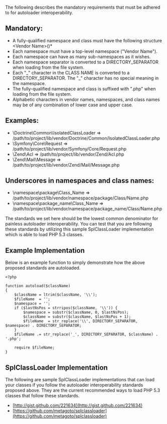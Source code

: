The following describes the mandatory requirements that must be adhered
to for autoloader interoperability.

## Mandatory:
* A fully-qualified namespace and class must have the following
  structure \<Vendor Name>\(<Namespace>\)*<Class Name>
* Each namespace must have a top-level namespace ("Vendor Name").
* Each namespace can have as many sub-namespaces as it wishes.
* Each namespace separator is converted to a DIRECTORY_SEPARATOR when
  loading from the file system.
* Each "\_" character in the CLASS NAME is converted to a 
  DIRECTORY_SEPARATOR. The "\_" character has no special meaning in the 
  namespace.
* The fully-qualified namespace and class is suffixed with ".php" when
  loading from the file system.
* Alphabetic characters in vendor names, namespaces, and class names may
  be of any combination of lower case and upper case.

## Examples:
* \Doctrine\Common\IsolatedClassLoader => /path/to/project/lib/vendor/Doctrine/Common/IsolatedClassLoader.php
* \Symfony\Core\Request => /path/to/project/lib/vendor/Symfony/Core/Request.php
* \Zend\Acl => /path/to/project/lib/vendor/Zend/Acl.php
* \Zend\Mail\Message => /path/to/project/lib/vendor/Zend/Mail/Message.php

## Underscores in namespaces and class names:
* \namespace\package\Class_Name => /path/to/project/lib/vendor/namespace/package/Class/Name.php
* \namespace\package_name\Class_Name => /path/to/project/lib/vendor/namespace/package_name/Class/Name.php

The standards we set here should be the lowest common denominator for
painless autoloader interoperability. You can test that you are
following these standards by utilizing this sample SplClassLoader
implementation which is able to load PHP 5.3 classes.

## Example Implementation

Below is an example function to simply demonstrate how the above
proposed standards are autoloaded.

    <?php
    
    function autoload($className)
    {
        $className = ltrim($className, '\\');
        $fileName  = '';
        $namespace = '';
        if ($lastNsPos = strripos($className, '\\')) {
            $namespace = substr($className, 0, $lastNsPos);
            $className = substr($className, $lastNsPos + 1);
            $fileName  = str_replace('\\', DIRECTORY_SEPARATOR, $namespace) . DIRECTORY_SEPARATOR;
        }
        $fileName .= str_replace('_', DIRECTORY_SEPARATOR, $className) . '.php';
    
        require $fileName;
    }

## SplClassLoader Implementation

The following are sample SplClassLoader implementations that can
load your classes if you follow the autoloader interoperability
standards proposed above. They are the current recommended ways to load PHP
5.3 classes that follow these standards.

* [http://gist.github.com/221634](http://gist.github.com/221634)
* [https://github.com/metagoto/splclassloader](https://github.com/metagoto/splclassloader)